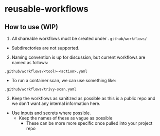 # reusable-workflows

## How to use (WIP)
1. All shareable workflows must be created under `.github/workflows/`
  - Subdirectories are not supported.
2. Naming convention is up for discussion, but current workflows are named as follows:
```
.github/workflows/<tool>-<action>.yaml
```
* To run a container scan, we can use something like:
```
.github/workflows/trivy-scan.yaml
```
3. Keep the workflows as sanitized as possible as this is a public repo and we don't want any internal information here.
- Use inputs and secrets where possible.
    - Keep the names of these as vague as possible
        - These can be more more specific once pulled into your project repo

